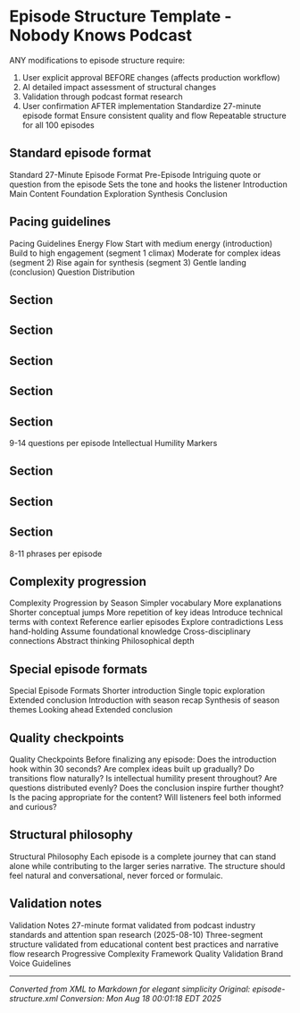# Episode Structure Template - Nobody Knows Podcast


ANY modifications to episode structure require:
1. User explicit approval BEFORE changes (affects production workflow)
2. AI detailed impact assessment of structural changes
3. Validation through podcast format research
4. User confirmation AFTER implementation
Standardize 27-minute episode format
Ensure consistent quality and flow
Repeatable structure for all 100 episodes

## Standard episode format
Standard 27-Minute Episode Format
Pre-Episode
Intriguing quote or question from the episode
Sets the tone and hooks the listener
Introduction
Main Content
Foundation
Exploration
Synthesis
Conclusion

## Pacing guidelines
Pacing Guidelines
Energy Flow
Start with medium energy (introduction)
Build to high engagement (segment 1 climax)
Moderate for complex ideas (segment 2)
Rise again for synthesis (segment 3)
Gentle landing (conclusion)
Question Distribution

## Section

## Section

## Section

## Section

## Section
9-14 questions per episode
Intellectual Humility Markers

## Section

## Section

## Section
8-11 phrases per episode

## Complexity progression
Complexity Progression by Season
Simpler vocabulary
More explanations
Shorter conceptual jumps
More repetition of key ideas
Introduce technical terms with context
Reference earlier episodes
Explore contradictions
Less hand-holding
Assume foundational knowledge
Cross-disciplinary connections
Abstract thinking
Philosophical depth

## Special episode formats
Special Episode Formats
Shorter introduction
Single topic exploration
Extended conclusion
Introduction with season recap
Synthesis of season themes
Looking ahead
Extended conclusion

## Quality checkpoints
Quality Checkpoints
Before finalizing any episode:
Does the introduction hook within 30 seconds?
Are complex ideas built up gradually?
Do transitions flow naturally?
Is intellectual humility present throughout?
Are questions distributed evenly?
Does the conclusion inspire further thought?
Is the pacing appropriate for the content?
Will listeners feel both informed and curious?

## Structural philosophy
Structural Philosophy
Each episode is a complete journey that can stand alone while contributing
to the larger series narrative. The structure should feel natural and
conversational, never forced or formulaic.

## Validation notes
Validation Notes
27-minute format validated from podcast industry standards
and attention span research (2025-08-10)
Three-segment structure validated from educational content
best practices and narrative flow research
Progressive Complexity Framework
Quality Validation
Brand Voice Guidelines

---

*Converted from XML to Markdown for elegant simplicity*
*Original: episode-structure.xml*
*Conversion: Mon Aug 18 00:01:18 EDT 2025*
